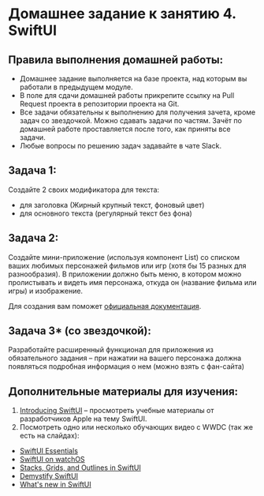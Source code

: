 # Домашнее задание к занятию 4. SwiftUI

## Правила выполнения домашней работы:

* Домашнее задание выполняется на базе проекта, над которым вы работали в предыдущем модуле. 
* В поле для сдачи домашней работы прикрепите ссылку на Pull Request проекта в репозитории проекта на Git.
* Все задачи обязательны к выполнению для получения зачета, кроме задач со звездочкой. Можно сдавать задачи по частям. 
Зачёт по домашней работе проставляется после того, как приняты все задачи.
* Любые вопросы по решению задач задавайте в чате Slack.

## Задача 1:
Создайте 2 своих модификатора для текста:
* для заголовка (Жирный крупный текст, фоновый цвет)
* для основного текста (регулярный текст без фона)

## Задача 2:
Создайте мини-приложение (используя компонент List) со списком ваших любимых персонажей фильмов или игр (хотя бы 15 разных для разнообразия). 
В приложении должно быть меню, в котором можно пролистывать и видеть имя персонажа, откуда он (название фильма или игры) и изображение. 

Для создания вам поможет [официальная документация](https://developer.apple.com/tutorials/swiftui/building-lists-and-navigation).

## Задача 3* (со звездочкой):
Разработайте расширенный функционал для приложения из обязательного задания – при нажатии на вашего персонажа должна появляться подробная информация о нем (можно взять с фан-сайта)

## Дополнительные материалы для изучения:
1. [Introducing SwiftUI](https://developer.apple.com/tutorials/swiftui) – просмотреть учебные материалы от разработчиков Apple на тему SwiftUI.
1. Посмотреть одно или несколько обучающих видео с WWDC (так же есть на слайдах):
* [SwiftUI Essentials](https://developer.apple.com/videos/play/wwdc2019/216)
* [SwiftUI on watchOS](https://developer.apple.com/videos/play/wwdc2019/219)
* [Stacks, Grids, and Outlines in SwiftUI](https://developer.apple.com/videos/play/wwdc2020/10031)
* [Demystify SwiftUI](https://developer.apple.com/videos/play/wwdc2021/10022/)
* [What's new in SwiftUI](https://developer.apple.com/videos/play/wwdc2021/10018/)

